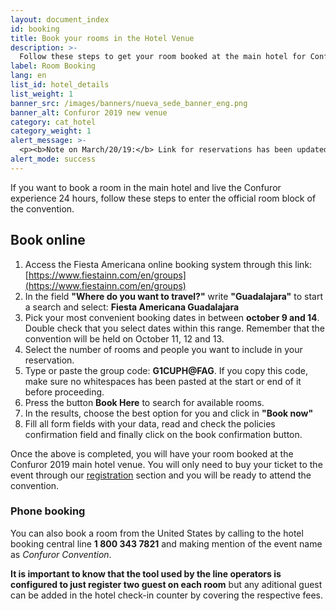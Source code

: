 ```yaml
---
layout: document_index
id: booking
title: Book your rooms in the Hotel Venue
description: >-
  Follow these steps to get your room booked at the main hotel for Confuror 2019.
label: Room Booking
lang: en
list_id: hotel_details
list_weight: 1
banner_src: /images/banners/nueva_sede_banner_eng.png
banner_alt: Confuror 2019 new venue
category: cat_hotel
category_weight: 1
alert_message: >-
  <p><b>Note on March/20/19:</b> Link for reservations has been updated by the hotel online platform managment, this page is up to date with the new link; all instructions are current and should work properly.</p>
alert_mode: success
---
```


If you want to book a room in the main hotel and live the Confuror experience 24 hours, follow these steps to enter the official room block of the convention.

## Book online

1. Access the Fiesta Americana online booking system through this link: [https://www.fiestainn.com/en/groups](https://www.fiestainn.com/en/groups)
2. In the field **"Where do you want to travel?"** write **"Guadalajara"** to start a search and select: **Fiesta Americana Guadalajara**
3. Pick your most convenient booking dates in between **october 9 and 14**. Double check that you select dates within this range. Remember that the convention will be held on October 11, 12 and 13.
4. Select the number of rooms and people you want to include in your reservation.
5. Type or paste the group code: **G1CUPH@FAG**. If you copy this code, make sure no whitespaces has been pasted at the start or end of it before proceeding.
6. Press the button **Book Here** to search for available rooms.
7. In the results, choose the best option for you and click in **"Book now"**
8. Fill all form fields with your data, read and check the policies confirmation field and finally click on the book confirmation button.

Once the above is completed, you will have your room booked at the Confuror 2019 main hotel venue. You will only need to buy your ticket to the event through our [registration](/en/registration) section and you will be ready to attend the convention.

### Phone booking

You can also book a room from the United States by calling to the hotel booking central line **1 800 343 7821** and making mention of the event name as *Confuror Convention*.

**It is important to know that the tool used by the line operators is configured to just register two guest on each room** but any aditional guest can be added in the hotel check-in counter by covering the respective fees.